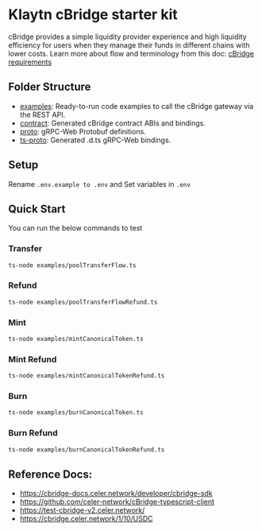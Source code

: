 # Klaytn cBridge starter kit

cBridge provides a simple liquidity provider experience and high liquidity efficiency for users when they manage their funds in different
chains with lower costs. Learn more about flow and terminology from this doc:
[cBridge requirements](https://docs.google.com/document/d/15gVJfiAjzfR9dyz_ad7jQOx5PSPI6p_RanLA6XRLCYU/edit?usp=sharing)

## Folder Structure

- [examples](./examples): Ready-to-run code examples to call the cBridge gateway via the REST API.
- [contract](./contract): Generated cBridge contract ABIs and bindings.
- [proto](./proto): gRPC-Web Protobuf definitions.
- [ts-proto](./ts-proto): Generated .d.ts gRPC-Web bindings.

## Setup
Rename `.env.example to .env` and Set variables in `.env`

## Quick Start
You can run the below commands to test
### Transfer

```sh
ts-node examples/poolTransferFlow.ts
```

### Refund

```sh
ts-node examples/poolTransferFlowRefund.ts
```

### Mint

```sh
ts-node examples/mintCanonicalToken.ts
```

### Mint Refund

```sh
ts-node examples/mintCanonicalTokenRefund.ts
```

### Burn

```sh
ts-node examples/burnCanonicalToken.ts
```

### Burn Refund

```sh
ts-node examples/burnCanonicalTokenRefund.ts
```

## Reference Docs:

- https://cbridge-docs.celer.network/developer/cbridge-sdk
- https://github.com/celer-network/cBridge-typescript-client
- https://test-cbridge-v2.celer.network/
- https://cbridge.celer.network/1/10/USDC